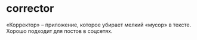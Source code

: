 # corrector
«Корректор» – приложение, которое убирает мелкий «мусор» в тексте. Хорошо подходит для постов в соцсетях.
